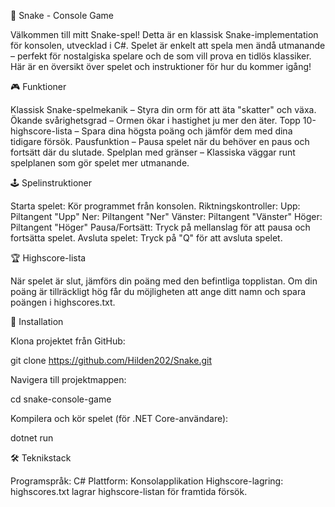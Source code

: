 🐍 Snake - Console Game

Välkommen till mitt Snake-spel! Detta är en klassisk Snake-implementation för konsolen, utvecklad i C#. Spelet är enkelt att spela men ändå utmanande – perfekt för nostalgiska spelare och de som vill prova en tidlös klassiker. Här är en översikt över spelet och instruktioner för hur du kommer igång!

🎮 Funktioner

Klassisk Snake-spelmekanik – Styra din orm för att äta "skatter" och växa.
Ökande svårighetsgrad – Ormen ökar i hastighet ju mer den äter.
Topp 10-highscore-lista – Spara dina högsta poäng och jämför dem med dina tidigare försök.
Pausfunktion – Pausa spelet när du behöver en paus och fortsätt där du slutade.
Spelplan med gränser – Klassiska väggar runt spelplanen som gör spelet mer utmanande.

🕹️ Spelinstruktioner

Starta spelet: Kör programmet från konsolen.
Riktningskontroller:
Upp: Piltangent "Upp"
Ner: Piltangent "Ner"
Vänster: Piltangent "Vänster"
Höger: Piltangent "Höger"
Pausa/Fortsätt: Tryck på mellanslag för att pausa och fortsätta spelet.
Avsluta spelet: Tryck på "Q" för att avsluta spelet.

🏆 Highscore-lista

När spelet är slut, jämförs din poäng med den befintliga topplistan. Om din poäng är tillräckligt hög får du möjligheten att ange ditt namn och spara poängen i highscores.txt.

🚀 Installation

Klona projektet från GitHub:

git clone https://github.com/Hilden202/Snake.git

Navigera till projektmappen:

cd snake-console-game

Kompilera och kör spelet (för .NET Core-användare):

dotnet run

🛠️ Teknikstack

Programspråk: C#
Plattform: Konsolapplikation
Highscore-lagring: highscores.txt lagrar highscore-listan för framtida försök.
